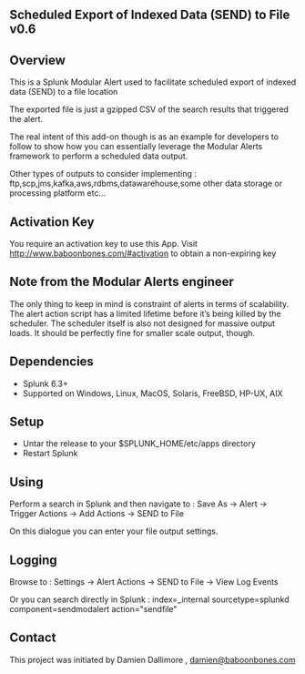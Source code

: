## Scheduled Export of Indexed Data (SEND)  to File v0.6

## Overview

This is a Splunk Modular Alert used to facilitate scheduled export of indexed data (SEND) to a file location

The exported file is just a gzipped CSV of the search results that triggered the alert.

The real intent of this add-on though is as an example for developers to follow to show how you can essentially leverage the Modular Alerts framework to perform a scheduled data output.

Other types of outputs to consider implementing : ftp,scp,jms,kafka,aws,rdbms,datawarehouse,some other data storage or processing platform etc...

## Activation Key

You require an activation key to use this App. Visit http://www.baboonbones.com/#activation to obtain a non-expiring key

## Note from the Modular Alerts engineer

The only thing to keep in mind is constraint of alerts in terms of scalability. The alert action script has a limited lifetime before it’s being killed by the scheduler. The scheduler itself is also not designed for massive output loads. It should be perfectly fine for smaller scale output, though.

## Dependencies

* Splunk 6.3+
* Supported on Windows, Linux, MacOS, Solaris, FreeBSD, HP-UX, AIX

## Setup

* Untar the release to your $SPLUNK_HOME/etc/apps directory
* Restart Splunk


## Using

Perform a search in Splunk and then navigate to : Save As -> Alert -> Trigger Actions -> Add Actions -> SEND to File

On this dialogue you can enter your file output settings.


## Logging

Browse to : Settings -> Alert Actions -> SEND to File -> View Log Events

Or you can search directly in Splunk : index=_internal sourcetype=splunkd component=sendmodalert action="sendfile"


## Contact

This project was initiated by Damien Dallimore , damien@baboonbones.com

